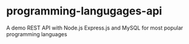 # programming-langugages-api
A demo REST API with Node.js Express.js and MySQL for most popular programming languages
